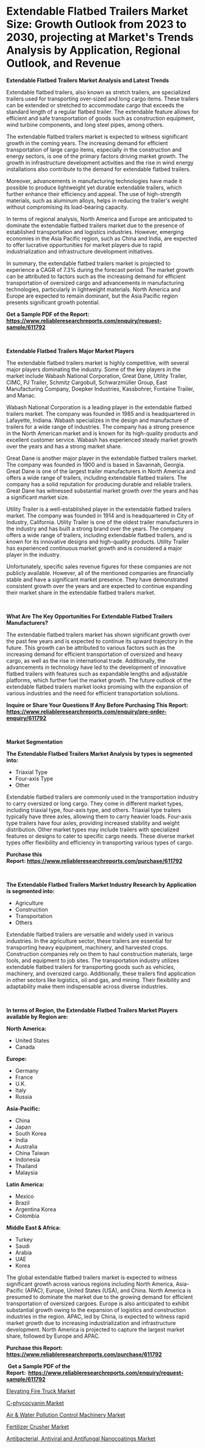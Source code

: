 <p><h1>Extendable Flatbed Trailers Market Size: Growth Outlook from 2023 to 2030, projecting at Market's Trends Analysis by Application, Regional Outlook, and Revenue</h1></p><p><strong>Extendable Flatbed Trailers Market Analysis and Latest Trends</strong></p>
<p><p>Extendable flatbed trailers, also known as stretch trailers, are specialized trailers used for transporting over-sized and long cargo items. These trailers can be extended or stretched to accommodate cargo that exceeds the standard length of a regular flatbed trailer. The extendable feature allows for efficient and safe transportation of goods such as construction equipment, wind turbine components, and long steel pipes, among others.</p><p>The extendable flatbed trailers market is expected to witness significant growth in the coming years. The increasing demand for efficient transportation of large cargo items, especially in the construction and energy sectors, is one of the primary factors driving market growth. The growth in infrastructure development activities and the rise in wind energy installations also contribute to the demand for extendable flatbed trailers.</p><p>Moreover, advancements in manufacturing technologies have made it possible to produce lightweight yet durable extendable trailers, which further enhance their efficiency and appeal. The use of high-strength materials, such as aluminum alloys, helps in reducing the trailer's weight without compromising its load-bearing capacity.</p><p>In terms of regional analysis, North America and Europe are anticipated to dominate the extendable flatbed trailers market due to the presence of established transportation and logistics industries. However, emerging economies in the Asia Pacific region, such as China and India, are expected to offer lucrative opportunities for market players due to rapid industrialization and infrastructure development initiatives.</p><p>In summary, the extendable flatbed trailers market is projected to experience a CAGR of 7.3% during the forecast period. The market growth can be attributed to factors such as the increasing demand for efficient transportation of oversized cargo and advancements in manufacturing technologies, particularly in lightweight materials. North America and Europe are expected to remain dominant, but the Asia Pacific region presents significant growth potential.</p></p>
<p><strong>Get a Sample PDF of the Report:&nbsp; <a href="https://www.reliableresearchreports.com/enquiry/request-sample/611792">https://www.reliableresearchreports.com/enquiry/request-sample/611792</a></strong></p>
<p>&nbsp;</p>
<p><strong>Extendable Flatbed Trailers Major Market Players</strong></p>
<p><p>The extendable flatbed trailers market is highly competitive, with several major players dominating the industry. Some of the key players in the market include Wabash National Corporation, Great Dane, Utility Trailer, CIMC, PJ Trailer, Schmitz Cargobull, Schwarzmüller Group, East Manufacturing Company, Doepker Industries, Kassbohrer, Fontaine Trailer, and Manac.</p><p>Wabash National Corporation is a leading player in the extendable flatbed trailers market. The company was founded in 1985 and is headquartered in Lafayette, Indiana. Wabash specializes in the design and manufacture of trailers for a wide range of industries. The company has a strong presence in the North American market and is known for its high-quality products and excellent customer service. Wabash has experienced steady market growth over the years and has a strong market share.</p><p>Great Dane is another major player in the extendable flatbed trailers market. The company was founded in 1900 and is based in Savannah, Georgia. Great Dane is one of the largest trailer manufacturers in North America and offers a wide range of trailers, including extendable flatbed trailers. The company has a solid reputation for producing durable and reliable trailers. Great Dane has witnessed substantial market growth over the years and has a significant market size.</p><p>Utility Trailer is a well-established player in the extendable flatbed trailers market. The company was founded in 1914 and is headquartered in City of Industry, California. Utility Trailer is one of the oldest trailer manufacturers in the industry and has built a strong brand over the years. The company offers a wide range of trailers, including extendable flatbed trailers, and is known for its innovative designs and high-quality products. Utility Trailer has experienced continuous market growth and is considered a major player in the industry.</p><p>Unfortunately, specific sales revenue figures for these companies are not publicly available. However, all of the mentioned companies are financially stable and have a significant market presence. They have demonstrated consistent growth over the years and are expected to continue expanding their market share in the extendable flatbed trailers market.</p></p>
<p>&nbsp;</p>
<p><strong>What Are The Key Opportunities For Extendable Flatbed Trailers Manufacturers?</strong></p>
<p><p>The extendable flatbed trailers market has shown significant growth over the past few years and is expected to continue its upward trajectory in the future. This growth can be attributed to various factors such as the increasing demand for efficient transportation of oversized and heavy cargo, as well as the rise in international trade. Additionally, the advancements in technology have led to the development of innovative flatbed trailers with features such as expandable lengths and adjustable platforms, which further fuel the market growth. The future outlook of the extendable flatbed trailers market looks promising with the expansion of various industries and the need for efficient transportation solutions.</p></p>
<p><strong>Inquire or Share Your Questions If Any Before Purchasing This Report: <a href="https://www.reliableresearchreports.com/enquiry/pre-order-enquiry/611792">https://www.reliableresearchreports.com/enquiry/pre-order-enquiry/611792</a></strong></p>
<p>&nbsp;</p>
<p><strong>Market Segmentation</strong></p>
<p><strong>The Extendable Flatbed Trailers Market Analysis by types is segmented into:</strong></p>
<p><ul><li>Triaxial Type</li><li>Four-axis Type</li><li>Other</li></ul></p>
<p><p>Extendable flatbed trailers are commonly used in the transportation industry to carry oversized or long cargo. They come in different market types, including triaxial type, four-axis type, and others. Triaxial type trailers typically have three axles, allowing them to carry heavier loads. Four-axis type trailers have four axles, providing increased stability and weight distribution. Other market types may include trailers with specialized features or designs to cater to specific cargo needs. These diverse market types offer flexibility and efficiency in transporting various types of cargo.</p></p>
<p><strong>Purchase this Report:&nbsp;<a href="https://www.reliableresearchreports.com/purchase/611792">https://www.reliableresearchreports.com/purchase/611792</a></strong></p>
<p>&nbsp;</p>
<p><strong>The Extendable Flatbed Trailers Market Industry Research by Application is segmented into:</strong></p>
<p><ul><li>Agriculture</li><li>Construction</li><li>Transportation</li><li>Others</li></ul></p>
<p><p>Extendable flatbed trailers are versatile and widely used in various industries. In the agriculture sector, these trailers are essential for transporting heavy equipment, machinery, and harvested crops. Construction companies rely on them to haul construction materials, large tools, and equipment to job sites. The transportation industry utilizes extendable flatbed trailers for transporting goods such as vehicles, machinery, and oversized cargo. Additionally, these trailers find application in other sectors like logistics, oil and gas, and mining. Their flexibility and adaptability make them indispensable across diverse industries.</p></p>
<p>&nbsp;</p>
<p><strong>In terms of Region, the Extendable Flatbed Trailers Market Players available by Region are:</strong></p>
<p>
    <p> <strong> North America: </strong>
        <ul>
            <li>United States</li>
            <li>Canada</li>
        </ul>
        </p> 
    <p> <strong> Europe: </strong>
        <ul>
            <li>Germany</li>
            <li>France</li>
            <li>U.K.</li>
            <li>Italy</li>
            <li>Russia</li>
        </ul>
        </p> 
    <p> <strong> Asia-Pacific: </strong>
        <ul>
            <li>China</li>
            <li>Japan</li>
            <li>South Korea</li>
            <li>India</li>
            <li>Australia</li>
            <li>China Taiwan</li>
            <li>Indonesia</li>
            <li>Thailand</li>
            <li>Malaysia</li>
        </ul>
        </p> 
    <p> <strong> Latin America: </strong>
        <ul>
            <li>Mexico</li>
            <li>Brazil</li>
            <li>Argentina Korea</li>
            <li>Colombia</li>
        </ul>
        </p> 
    <p> <strong> Middle East & Africa: </strong>
        <ul>
            <li>Turkey</li>
            <li>Saudi</li>
            <li>Arabia</li>
            <li>UAE</li>
            <li>Korea</li>
        </ul>
    </p>
    </p>
<p><p>The global extendable flatbed trailers market is expected to witness significant growth across various regions including North America, Asia-Pacific (APAC), Europe, United States (USA), and China. North America is presumed to dominate the market due to the growing demand for efficient transportation of oversized cargoes. Europe is also anticipated to exhibit substantial growth owing to the expansion of logistics and construction industries in the region. APAC, led by China, is expected to witness rapid market growth due to increasing industrialization and infrastructure development. North America is projected to capture the largest market share, followed by Europe and APAC.</p></p>
<p><strong>Purchase this Report: <a href="https://www.reliableresearchreports.com/purchase/611792">https://www.reliableresearchreports.com/purchase/611792</a></strong></p>
<p>&nbsp;<strong>Get a Sample PDF of the Report:&nbsp;&nbsp;<a href="https://www.reliableresearchreports.com/enquiry/request-sample/611792">https://www.reliableresearchreports.com/enquiry/request-sample/611792</a></strong></p>
<p><strong></strong></p>
<p><p><a href="https://www.linkedin.com/pulse/elevating-fire-truck-market-size-2023-2030-global-industrial-fipyf/">Elevating Fire Truck Market</a></p><p><a href="https://github.com/ruslanpoljakovrd177/Market-Research-Report-List-1/blob/main/c-phycocyanin-market.md">C-phycocyanin Market</a></p><p><a href="https://github.com/grishafomin4852/Market-Research-Report-List-1/blob/main/air-water-pollution-control-machinery-market.md">Air & Water Pollution Control Machinery Market</a></p><p><a href="https://medium.com/@allelee654/fertilizer-crusher-market-size-growth-forecast-2023-2030-8de248ff9b6e">Fertilizer Crusher Market</a></p><p><a href="https://medium.com/@hazelbrakus/antibacterial-antiviral-and-antifungal-nanocoatings-market-size-growth-forecast-2023-2030-faafb6fd2240">Antibacterial, Antiviral and Antifungal Nanocoatings Market</a></p></p>